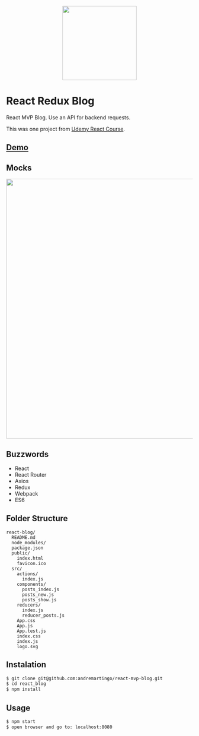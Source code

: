 <p align="center">
  <img width="200" src="https://upload.wikimedia.org/wikipedia/commons/thumb/a/a7/React-icon.svg/1200px-React-icon.svg.png" />
</p>

# React Redux Blog

React MVP Blog. Use an API for backend requests.<p>
This was one project from [Udemy React Course](https://www.udemy.com/react-redux/).<p>

## [Demo](www.google.com)

## Mocks

<img width="700" src="https://cdn-images-1.medium.com/max/1600/1*W9EVx20lNtyHafutHeG7ig.png"/>

## Buzzwords

* React
* React Router
* Axios
* Redux
* Webpack
* ES6

## Folder Structure

```
react-blog/
  README.md
  node_modules/
  package.json
  public/
    index.html
    favicon.ico
  src/
    actions/
      index.js
    components/
      posts_index.js
      posts_new.js
      posts_show.js
    reducers/
      index.js
      reducer_posts.js
    App.css
    App.js
    App.test.js
    index.css
    index.js
    logo.svg
```

## Instalation

```bash
$ git clone git@github.com:andremartingo/react-mvp-blog.git
$ cd react_blog
$ npm install
```

## Usage

```bash
$ npm start
$ open browser and go to: localhost:8080
```
